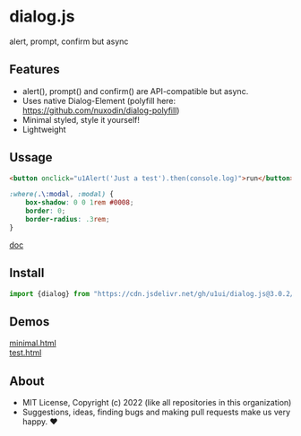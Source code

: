# dialog.js
alert, prompt, confirm but async

## Features

- alert(), prompt() and confirm() are API-compatible but async.
- Uses native Dialog-Element (polyfill here: https://github.com/nuxodin/dialog-polyfill)
- Minimal styled, style it yourself!
- Lightweight

## Ussage

```html
<button onclick="u1Alert('Just a test').then(console.log)">run</button>
```

```css
:where(.\:modal, :modal) {
    box-shadow: 0 0 1rem #0008;
    border: 0;
    border-radius: .3rem;
}
```

[doc](https://doc.deno.land/https://cdn.jsdelivr.net/gh/u1ui/dialog.js@3.0.2/dialog.js)

## Install

```js
import {dialog} from "https://cdn.jsdelivr.net/gh/u1ui/dialog.js@3.0.2/dialog.min.js"
```

## Demos

[minimal.html](http://gcdn.li/u1ui/dialog.js@main/tests/minimal.html)  
[test.html](http://gcdn.li/u1ui/dialog.js@main/tests/test.html)  

## About

- MIT License, Copyright (c) 2022 <u1> (like all repositories in this organization) <br>
- Suggestions, ideas, finding bugs and making pull requests make us very happy. ♥

